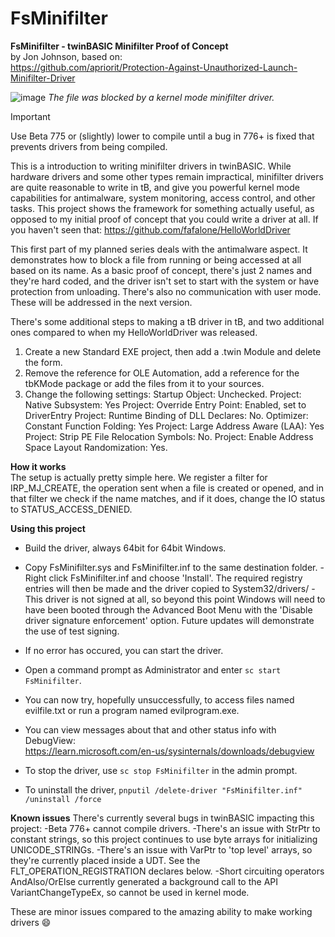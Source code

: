 # FsMinifilter

**FsMinifilter - twinBASIC Minifilter Proof of Concept**\
by Jon Johnson, based on:\
https://github.com/apriorit/Protection-Against-Unauthorized-Launch-Minifilter-Driver

![image](https://github.com/user-attachments/assets/60eb4c77-6750-47d2-a1a0-43608e92f437)
*The file was blocked by a kernel mode minifilter driver.*

>[!IMPORTANT]
>Use Beta 775 or (slightly) lower to compile until a bug in 776+ is fixed 
                that prevents drivers from being compiled.
                
This is a introduction to writing minifilter drivers in twinBASIC. While hardware drivers and some other types remain impractical, minifilter drivers are quite reasonable to write in tB, and give you powerful kernel mode capabilities for antimalware, system monitoring, access control, and other tasks. This project shows the framework for something actually  useful, as opposed to my initial proof of concept that you could write a driver at all. If you haven't seen that: https://github.com/fafalone/HelloWorldDriver

This first part of my planned series deals with the antimalware aspect. It demonstrates how to block a file from running or being accessed at all based on its name. As a basic proof of concept, there's just 2 names and they're hard coded, and the driver isn't set to start with the system or have protection from unloading. There's also no communication with user mode. These will be addressed in the next version.

There's some additional steps to making a tB driver in tB, and two additional ones compared to when my HelloWorldDriver was released.

1) Create a new Standard EXE project, then add a .twin Module and delete the form.
2) Remove the reference for OLE Automation, add a reference for the tbKMode package or add
    the files from it to your sources.
3) Change the following settings:
        Startup Object: Unchecked.
        Project: Native Subsystem: Yes
        Project: Override Entry Point: Enabled, set to DriverEntry
        Project: Runtime Binding of DLL Declares: No.
        Optimizer: Constant Function Folding: Yes
        Project: Large Address Aware (LAA): Yes
        Project: Strip PE File Relocation Symbols: No.
        Project: Enable Address Space Layout Randomization: Yes.
        
**How it works**\
The setup is actually pretty simple here. We register a filter for IRP_MJ_CREATE, the operation sent when a file is created or opened, and in that filter we check if the name matches, and if it does, change the IO status to STATUS_ACCESS_DENIED.

**Using this project**
- Build the driver, always 64bit for 64bit Windows.
- Copy FsMinifilter.sys and FsMinifilter.inf to the same destination folder.
-Right click FsMinifilter.inf and choose 'Install'. The required registry entries will then be made and the driver copied to System32/drivers/
-This driver is not signed at all, so beyond this point Windows will need to have been booted through the Advanced Boot Menu with the 'Disable driver signature enforcement' option. Future updates will demonstrate the use of test signing.
- If no error has occured, you can start the driver.
- Open a command prompt as Administrator and enter `sc start FsMinifilter`. 
- You can now try, hopefully unsuccessfully, to access files named evilfile.txt or run a program named evilprogram.exe.
- You can view messages about that and other status info with DebugView:\
https://learn.microsoft.com/en-us/sysinternals/downloads/debugview

- To stop the driver, use `sc stop FsMinifilter` in the admin prompt.

- To uninstall the driver, `pnputil /delete-driver "FsMinifilter.inf" /uninstall /force`

**Known issues**
There's currently several bugs in twinBASIC impacting this project:
-Beta 776+ cannot compile drivers.
-There's an issue with StrPtr to constant strings, so this project continues to use
    byte arrays for initializing UNICODE_STRINGs.
-There's an issue with VarPtr to 'top level' arrays, so they're currently placed inside a UDT.
    See the FLT_OPERATION_REGISTRATION declares below.
-Short circuiting operators AndAlso/OrElse currently generated a background call to the API
    VariantChangeTypeEx, so cannot be used in kernel mode.
    
These are minor issues compared to the amazing ability to make working drivers 😄
